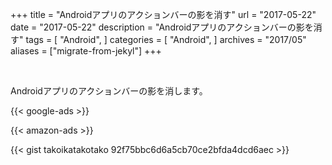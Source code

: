 +++
title = "Androidアプリのアクションバーの影を消す"
url = "2017-05-22"
date = "2017-05-22"
description = "Androidアプリのアクションバーの影を消す"
tags = [
    "Android",
]
categories = [
    "Android",
]
archives = "2017/05"
aliases = ["migrate-from-jekyl"]
+++

<br>

Androidアプリのアクションバーの影を消します。

<!-- Google Ads -->
{{< google-ads >}}

<!-- Amazon Ads -->
{{< amazon-ads >}}

{{< gist takoikatakotako 92f75bbc6d6a5cb70ce2bfda4dcd6aec >}}
